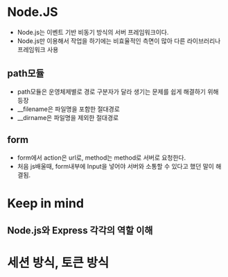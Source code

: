 # Node.JS

  * Node.js는 이벤트 기반 비동기 방식의 서버 프레임워크이다.
  * Node.js만 이용해서 작업을 하기에는 비효율적인 측면이 많아 다른 라이브러리나 프레임워크 사용
  
## path모듈

  * path모듈은 운영체제별로 경로 구분자가 달라 생기는 문제를 쉽게 해결하기 위해 등장
  * __filename은 파일명을 포함한 절대경로
  * __dirname은 파일명을 제외한 절대경로

## form

  * form에서 action은 url로, method는 method로 서버로 요청한다.
  * 처음 js배울때, form내부에 Input을 넣어야 서버와 소통할 수 있다고 했던 말이 해결됨.

# Keep in mind

  ## Node.js와 Express 각각의 역할 이해

# 세션 방식, 토큰 방식

